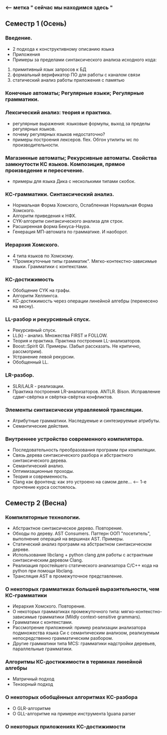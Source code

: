 ### <-- метка  " сейчас мы находимся здесь "

## Семестр 1 (Осень)

### Введение.
 - 2 подхода к конструктивному описанию языка
 - Приложения
 - Примеры за пределами синтаксического анализа исходного кода:
 1) примитивный язык запросов к БД
 2) формальный верификатор ПО для работы с каналом связи
 3) статический анализ работы приложения с памятью
 
### Конечные автоматы; Регулярные языки; Регулярные грамматики.
### Лексический анализ: теория и практика.
 - регулярные выражения: языковые формулы, выход за пределы регулярных языков.
 - почему регулярных языков недостаточно?
 - примеры построения лексеров. flex. Обгон утилиты wc по производительности.
### Магазинные автоматы; Рекурсивные автоматы. Свойства замкнутости КС языков. Композиция, прямое произведение и пересечение.
 - примеры для языка Дика с несколькими типами скобок.
### КС-грамматики. Синтаксический анализ.
 - Нормальная Форма Хомского, Ослабленная Нормальная Форма Хомского.
 - Алгоритм приведения к НФХ.
 - CYK-алгоритм синтаксического анализа для строк.                   
 - Расширенная форма Бекуса-Наура.
 - Генерация МП-автомата по грамматике. И наоборот.
### Иерархия Хомского. 
 - 4 типа языков по Хомскому.
 - "Промежуточные типы грамматик". Мягко-контекстно-зависимые языки. Грамматики с контекстами.
### КС-достижимость
- Обобщение CYK на графы.
- Алгоритм Хеллингса. 
- КС-достижимость через операции линейной алгебры (перенесено на весну). 
### LL-разбор и рекурсивный спуск.
   - Рекурсивный спуск.
   - LL(k) - анализ. Множества FIRST и FOLLOW. 
   - Теория и практика. Практика построения LL-анализаторов.
   - Boost::Spirit QI. Примеры. (Забыл рассказать. Не критично, рассмотрим).
   - Устранение левой рекурсии.
   - Обобщенный LL.
### LR-разбор.
   - SLR/LALR - реализации. 
   - Практика построения LR-анализаторов. ANTLR. Bison. Исправление сдвиг-свёртка и свёртка-свёртка конфликтов.
### Элементы синтаксически управляемой трансляции.
   - Атрибутные грамматики. Наследуемые и синтезируемые атрибуты.
   - Семантические действия.
### Внутреннее устройство современного компилятора.
   - Последовательность преобразования программ при компиляции. 
   - Связь дерева синтаксического разбора и абстрактного синтаксического дерева. 
   - Семантический анализ. 
   - Оптимизационные проходы.
   - Теория и современность.
   - Clang как фронтенд: как это устроено на самом деле...  <-- 1-е прочтение курса состоялось.

## Семестр 2 (Весна) 
### Компиляторные технологии.
- Абстрактное синтаксическое дерево. Повторение.
- Обходы по дереву. AST Consumers. Паттерн ООП "посетитель", выполнение операций на вершинах AST. Примеры.
- Статический анализ программ на абстрактном синтаксическом дереве.
- Использование libclang + python clang для работы с астрактным синтаксическим деревом Clang.
- Реализация простейшего статического анализатора С/C++ кода на python при помощи libclang.
- Трансляция AST в промежуточное представление.

### О некоторых грамматиках большей выразительности, чем КС-грамматики
- Иерархия Хомского. Повторение.
- О некоторых грамматиках промежуточного типа: мягко-контекстно-зависимые грамматики (Mildly context-sensitive grammars).
- Грамматики с контекстами.
- Рассмотрение приложений: пример реализации анализатора подмножества языка Си с семантическим анализом, реализуемым непосредственно грамматическим разбором.
- Другие грамматики типа MCS: грамматики надстройки деревьев, параллельные грамматики.

### Алгоритмы КС-достижимости в терминах линейной алгебры
- Матричный подход
- Тензорный подход

### О некоторых обобщённых алгоритмах КС-разбора
-  О GLR-алгоритме
-  О GLL-алгоритме на примере инструмента Iguana parser

### О некоторых приложениях КС-достижимости


